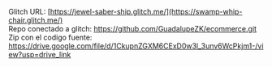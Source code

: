 
Glitch URL: [https://jewel-saber-ship.glitch.me/](https://swamp-whip-chair.glitch.me/) <br/>
Repo conectado a glitch: https://github.com/GuadalupeZK/ecommerce.git <br/>
Zip con el codigo fuente: https://drive.google.com/file/d/1CkupnZGXM6CExD0w3l_3unv6WcPkjm1-/view?usp=drive_link <br/>
